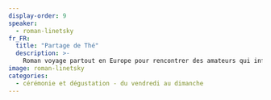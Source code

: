 ```yaml
---
display-order: 9
speaker:
  - roman-linetsky
fr_FR:
  title: "Partage de Thé"
  description: >-
    Roman voyage partout en Europe pour rencontrer des amateurs qui influencent ses goûts ses préférences et sa façon d’appréhender la culture du Thé. Son travail lui permet de beaucoup voyager et de visiter des lieux de thé incroyables et de rencontrer des gens du monde entier. Il vient de loin pour partager ses expériences avec vous.
image: roman-linetsky
categories:
  - cérémonie et dégustation - du vendredi au dimanche
---
```

